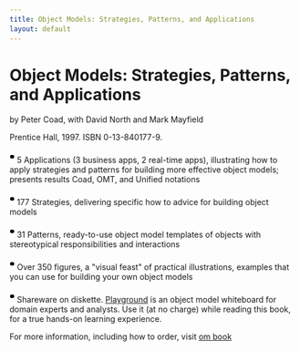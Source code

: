 ```yaml
---
title: Object Models: Strategies, Patterns, and Applications
layout: default
---
```

# Object Models: Strategies, Patterns, and Applications

by Peter Coad, with David North and Mark Mayfield

Prentice Hall, 1997. ISBN 0-13-840177-9.

 ![Strpat20000001.gif](./img/Strpat20000001.gif) 5 Applications (3 business apps, 2 real-time apps), 
illustrating how to apply strategies and patterns for building more effective object models; presents 
results Coad, OMT, and Unified notations

 ![Strpat20000001.gif](./img/Strpat20000001.gif) 177 Strategies, delivering specific how to advice 
 for building object models

 ![Strpat20000001.gif](./img/Strpat20000001.gif) 31 Patterns, ready-to-use object model templates of 
 objects with stereotypical responsibilities and interactions

 ![Strpat20000001.gif](./img/Strpat20000001.gif) Over 350 figures, a &quot;visual feast&quot; of 
 practical illustrations, examples that you can use for building your own object models

 ![Strpat20000001.gif](./img/Strpat20000001.gif) Shareware on diskette. [Playground](playground.md) is 
 an object model whiteboard for domain experts and analysts. Use it (at no charge) while reading this book,
for a true hands-on learning experience.

For more information, including how to order, visit [om book](http://www.oi.com/om-book.html)

